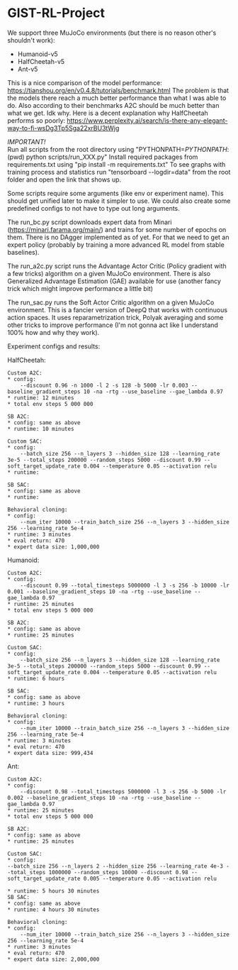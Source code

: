 # GIST-RL-Project

We support three MuJoCo environments (but there is no reason other's shouldn't work):
* Humanoid-v5
* HalfCheetah-v5
* Ant-v5

This is a nice comparison of the model performance: https://tianshou.org/en/v0.4.8/tutorials/benchmark.html
The problem is that the models there reach a much better performance than what I was able to do. Also according to their benchmarks A2C should be much better than what we get. Idk why.
Here is a decent explanation why HalfCheetah performs so poorly: https://www.perplexity.ai/search/is-there-any-elegant-way-to-fi-wsDg3Tp5Sga22xrBU3tWjg

*IMPORTANT!* <br>
Run all scripts from the root directory using "PYTHONPATH=$PYTHONPATH:$(pwd) python scripts/run_XXX.py"
Install required packages from requirements.txt using "pip install -m requirements.txt"
To see graphs with training process and statistics run "tensorboard --logdir=data" from the root folder and open the link that shows up.

Some scripts require some arguments (like env or experiment name). This should get unified later to make it simpler to use. We could also create some predefined configs to not have to type out long arguments.

The run_bc.py script downloads expert data from Minari (https://minari.farama.org/main/) and trains for some number of epochs on them. There is no DAgger implemented as of yet. For that we need to get an expert policy (probably by training a more advanced RL model from stable baselines).

The run_a2c.py script runs the Advantage Actor Critic (Policy gradient with a few tricks) algorithm on a given MuJoCo environment. There is also Generalized Advantage Estimation (GAE) available for use (another fancy trick which might improve performance a little bit)

The run_sac.py runs the Soft Actor Critic algorithm on a given MuJoCo environment. This is a fancier version of DeepQ that works with continuous action spaces. It uses reparametrization trick, Polyak averaging and some other tricks to improve performance (I'm not gonna act like I understand 100% how and why they work).

Experiment configs and results:

HalfCheetah:

    Custom A2C:
    * config:
        --discount 0.96 -n 1000 -l 2 -s 128 -b 5000 -lr 0.003 --baseline_gradient_steps 10 -na -rtg --use_baseline --gae_lambda 0.97
    * runtime: 12 minutes
    * total env steps 5 000 000

    SB A2C:
    * config: same as above
    * runtime: 10 minutes

    Custom SAC:
    * config:
        --batch_size 256 --n_layers 3 --hidden_size 128 --learning_rate 3e-5 --total_steps 200000 --random_steps 5000 --discount 0.99 --soft_target_update_rate 0.004 --temperature 0.05 --activation relu
    * runtime:

    SB SAC:
    * config: same as above
    * runtime: 

    Behavioral cloning:
    * config:
        --num_iter 10000 --train_batch_size 256 --n_layers 3 --hidden_size 256 --learning_rate 5e-4
    * runtime: 3 minutes
    * eval return: 470
    * expert data size: 1,000,000

Humanoid:

    Custom A2C:
    * config:
        --discount 0.99 --total_timesteps 5000000 -l 3 -s 256 -b 10000 -lr 0.001 --baseline_gradient_steps 10 -na -rtg --use_baseline --gae_lambda 0.97
    * runtime: 25 minutes
    * total env steps 5 000 000

    SB A2C:
    * config: same as above
    * runtime: 25 minutes

    Custom SAC:
    * config:
        --batch_size 256 --n_layers 3 --hidden_size 128 --learning_rate 3e-5 --total_steps 200000 --random_steps 5000 --discount 0.99 --soft_target_update_rate 0.004 --temperature 0.05 --activation relu
    * runtime: 6 hours

    SB SAC:
    * config: same as above
    * runtime: 3 hours

    Behavioral cloning:
    * config:
        --num_iter 10000 --train_batch_size 256 --n_layers 3 --hidden_size 256 --learning_rate 5e-4
    * runtime: 3 minutes
    * eval return: 470
    * expert data size: 999,434

Ant:

    Custom A2C:
    * config:
        --discount 0.98 --total_timesteps 5000000 -l 3 -s 256 -b 5000 -lr 0.002 --baseline_gradient_steps 10 -na -rtg --use_baseline --gae_lambda 0.97
    * runtime: 25 minutes
    * total env steps 5 000 000

    SB A2C:
    * config: same as above
    * runtime: 25 minutes

    Custom SAC:
    * config:
    --batch_size 256 --n_layers 2 --hidden_size 256 --learning_rate 4e-3 --total_steps 1000000 --random_steps 10000 --discount 0.98 --soft_target_update_rate 0.005 --temperature 0.05 --activation relu

    * runtime: 5 hours 30 minutes
    SB SAC:
    * config: same as above
    * runtime: 4 hours 30 minutes

    Behavioral cloning:
    * config:
        --num_iter 10000 --train_batch_size 256 --n_layers 3 --hidden_size 256 --learning_rate 5e-4
    * runtime: 3 minutes
    * eval return: 470
    * expert data size: 2,000,000